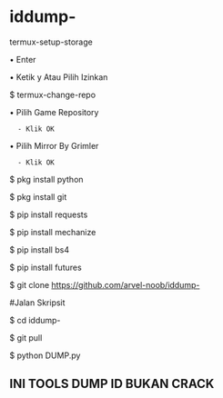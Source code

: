 # iddump-

termux-setup-storage  

   • Enter  

   • Ketik y Atau Pilih Izinkan  

$ termux-change-repo

   • Pilih Game Repository

      - Klik OK

   • Pilih Mirror By Grimler

      - Klik OK

$ pkg install python

$ pkg install git

$ pip install requests

$ pip install mechanize

$ pip install bs4

$ pip install futures

$ git clone https://github.com/arvel-noob/iddump-

#Jalan Skripsit

$ cd iddump-

$ git pull


$ python DUMP.py

## INI TOOLS DUMP ID BUKAN CRACK
